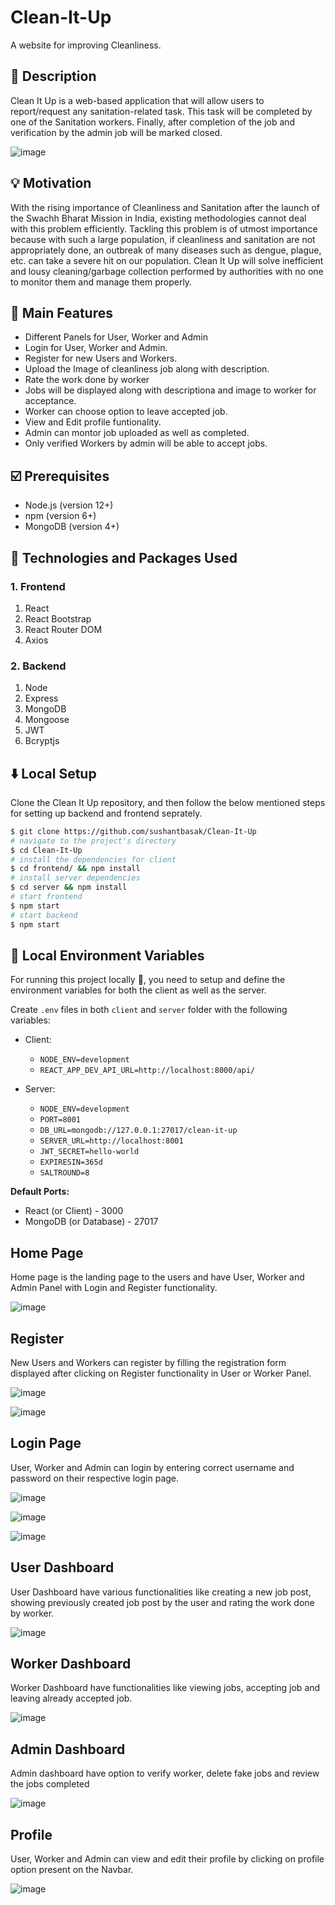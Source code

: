 #  Clean-It-Up
A website for improving Cleanliness.

## :memo: Description
Clean It Up is a web-based application that will allow users to report/request any sanitation-related task. This task will be completed by one of the Sanitation workers. Finally, after completion of the job and verification by the admin job will be marked closed.

![image](https://user-images.githubusercontent.com/56028103/143193023-8ef07ef2-aa40-4670-b2e4-683ae4e56aa1.png)

## :bulb: Motivation
With the rising importance of Cleanliness and Sanitation after the launch of the Swachh Bharat Mission in India, existing methodologies cannot deal with this problem efficiently.
Tackling this problem is of utmost importance because with such a large population, if cleanliness and sanitation are not appropriately done, an outbreak of many diseases such as dengue, plague, etc. can take a severe hit on our population. Clean It Up will solve inefficient and lousy cleaning/garbage collection performed by authorities with no one to monitor them and manage them properly.

## :bookmark_tabs: Main Features
- Different Panels for User, Worker and Admin
- Login for User, Worker and Admin.
- Register for new Users and Workers.
- Upload the Image of cleanliness job along with description.
- Rate the work done by worker
- Jobs will be displayed along with descriptiona and image to worker for acceptance.
- Worker can choose option to leave accepted job.
- View and Edit profile funtionality.
- Admin can montor job uploaded as well as completed.
- Only verified Workers by admin will be able to accept jobs.

## :ballot_box_with_check: Prerequisites
- Node.js (version 12+)
- npm (version 6+)
- MongoDB (version 4+)

## 🚀 Technologies and Packages Used

### 1. Frontend
1. React
2. React Bootstrap
3. React Router DOM
4. Axios

### 2. Backend
1. Node
2. Express
3. MongoDB
4. Mongoose
5. JWT
6. Bcryptjs


## :arrow_down: Local Setup
Clone the Clean It Up repository, and then follow the below mentioned steps for setting up backend and frontend seprately.


```bash
$ git clone https://github.com/sushantbasak/Clean-It-Up
# navigate to the project's directory
$ cd Clean-It-Up
# install the dependencies for client
$ cd frontend/ && npm install
# install server dependencies
$ cd server && npm install
# start frontend
$ npm start
# start backend
$ npm start
```


## :construction: Local Environment Variables

For running this project locally :truck:, you need to setup and define the environment variables for both the client as well as the server.

Create `.env` files in both `client` and `server` folder with the following variables:
- Client:
	- `NODE_ENV=development`
	- `REACT_APP_DEV_API_URL=http://localhost:8000/api/`
	
- Server:
	- `NODE_ENV=development`
  	- `PORT=8001`
	- `DB_URL=mongodb://127.0.0.1:27017/clean-it-up`
	- `SERVER_URL=http://localhost:8001`
	- `JWT_SECRET=hello-world`
	- `EXPIRESIN=365d`
	- `SALTROUND=8`


**Default Ports:**
- React (or Client) - 3000
- MongoDB (or Database) - 27017  

  
## Home Page
Home page is the landing page to the users and have User, Worker and Admin Panel with Login and Register functionality.

![image](https://user-images.githubusercontent.com/56028103/143225826-e447d27d-6731-46e3-908b-653ba338cf71.png)

## Register
New Users and Workers can register by filling the registration form displayed after clicking on Register functionality in User or Worker Panel.

![image](https://user-images.githubusercontent.com/56028103/143227156-e5922253-2cd4-413c-a6cd-49b237866962.png)

![image](https://user-images.githubusercontent.com/56028103/143227222-b1ff2d23-4b19-406d-bba8-93e68a1735af.png)

## Login Page
User, Worker and Admin can login by entering correct username and password on their respective login page.

![image](https://user-images.githubusercontent.com/56028103/143226333-b0bc6ff1-b516-4004-b96d-ac5006265135.png)

![image](https://user-images.githubusercontent.com/56028103/143226401-80f829d3-951f-4d31-9c52-64c445cc76ba.png)

![image](https://user-images.githubusercontent.com/56028103/143226484-2b6179df-a510-4a91-b838-abad94271f56.png)

## User Dashboard
User Dashboard have various functionalities like creating a new job post, showing previously created job post by the user and rating the work done by worker.

![image](https://user-images.githubusercontent.com/56028103/143228498-44a319d5-d4ec-491f-9ef0-527ef2470119.png)

## Worker Dashboard
Worker Dashboard have functionalities like viewing jobs, accepting job and leaving already accepted job.

![image](https://user-images.githubusercontent.com/56028103/143228935-b6c120fc-65ff-47b4-b63a-3c44b50429e1.png)

## Admin Dashboard
Admin dashboard have option to verify worker, delete fake jobs and review the jobs completed

![image](https://user-images.githubusercontent.com/56028103/143229166-fde52e7e-5e05-45d6-9c7c-e3ecfe6c7e24.png)

## Profile
User, Worker and Admin can view and edit their profile by clicking on profile option present on the Navbar.

![image](https://user-images.githubusercontent.com/56028103/143229422-5d1a2bd4-3f23-4fca-bee2-764cc9916c00.png)





